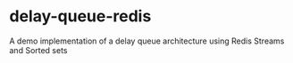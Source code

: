 # delay-queue-redis
A demo implementation of a delay queue architecture using Redis Streams and Sorted sets
